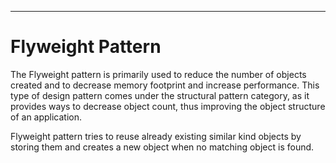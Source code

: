 ---

# Flyweight Pattern

The Flyweight pattern is primarily used to reduce the number of objects created and to decrease memory footprint and increase performance. This type of design pattern comes under the structural pattern category, as it provides ways to decrease object count, thus improving the object structure of an application.

Flyweight pattern tries to reuse already existing similar kind objects by storing them and creates a new object when no matching object is found.
